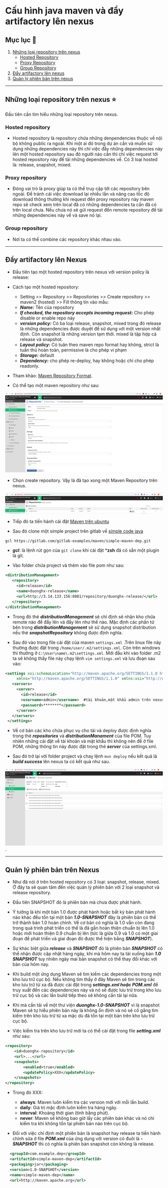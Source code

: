 # Cấu hình java maven và đẩy artifactory lên nexus

## Mục lục :book:

1. [Những loại repository trên nexus](#type)
   - [Hosted Repository](#hosted)
   - [Proxy Repository](#proxy)
   - [Group Repository](#group)
2. [Đẩy artifactory lên nexus](#push)
3. [Quản lý phiên bản trên nexus](#manage)

---

<a id="type"></a>

## Những loại repository trên nexus :star:

Đầu tiên cần tìm hiểu những loại repository trên nexus.

<a id="hosted"></a>

### Hosted repository

- Hosted repository là repository chứa những denpendencies thuộc về nội bộ không public ra ngoài. Khi một ai đó trong dự án cần và muốn sử dụng những dependencies này thì chỉ việc đẩy những dependencies này lên một hosted repository sau đó người nào cần thì chỉ việc request tới hosted repository này để tải những dependencies về. Có 3 loại hosted là: release, snapshot, mixed.

<a id="proxy"></a>

### Proxy repository

- Đóng vai trò là proxy giúp ta có thể truy cập tới các repository bên ngoài. Để tránh cái việc download lại nhiều lần và nâng cao tốc độ download thông thường khi request đến proxy repository này maven repo sẽ check xem trên local đã có những dependencies ta cần đã có trên local chưa. Nếu chưa nó sẽ gửi request đến remote repository để tải những dependencies này về và save nó lại.

<a id="group"></a>

### Group repository

- Nơi ta có thể combine các repository khác nhau vào.

---

<a id="push"></a>

## Đẩy artifactory lên Nexus

- Đầu tiên tạo một hosted repository trên nexus với version policy là release:

- Cách tạo một hosted repository:
  - Setting >> Repository >> Repositories >> Create repository >> maven2 (hosted) >> Fill thông tin vào mẫu:
  - ***Name:*** Tên của repository
  - ***If checked, the repository accepts incoming request:*** Cho phép disable or enable repo này
  - ***version policy:*** Có ba loại release, snapshot, mixed trong đó release là những dependencies được duyệt để sử dụng với một version nhất định. Còn snapshot là những version tạm thời. mixed là tập hợp cả release và snapshot.
  - ***Layout policy:*** Có tuân theo maven repo format hay không, strict là tuân thủ hoàn toàn, permissive là cho phép vi phạm
  - ***Storage:*** default
  - ***Dependency:*** cho phép re-deploy, hay không hoặc chỉ cho phép readonly.

- Tham khảo: [Maven Repository Format](https://help.sonatype.com/repomanager3/formats/maven-repositories).

- Có thể tạo một maven repository như sau:

![image](images/release1.png)

- Chọn create repository. Vậy là đã tạo xong một Maven Repository trên nexus.

![image](images/release-create.png)

- Tiếp đó ta tiến hành cài đặt [Maven trên ubuntu](https://www.vultr.com/docs/install-apache-maven-on-ubuntu-18-04)

- Sau đó clone một simple project trên gitlab về [simple code java](https://gitlab.com/gitlab-examples/maven/simple-maven-dep.git)

```git
gcl https://gitlab.com/gitlab-examples/maven/simple-maven-dep.git
```

- ***gcl***: là lệnh rút gọn của ```git clone``` khi cài đặt ***zsh** đã có sẵn một plugin là git.

- Vào folder chứa project và thêm vào file pom như sau:

```xml
<distributionManagement>
   <repository>
     <id>release</id>
     <name>duonghx-release</name>
     <url>http://3.14.133.156:8081/repository/duonghx-release/</url>
   </repository>
</distributionManagement>
```

- Trong đó thẻ ***distributionManagement*** sẽ chỉ định sẽ nhận kho chứa remote nào để đẩy lên và đẩy lên như thế nào. Mặc định các phần tử bên trong ***distributionManagement*** sẽ sử dụng snapshot distribution nếu thẻ ***snapshotRepository*** không được định nghĩa.

- Sau đó vào trong file cài đặt của maven ```settings.xml``` .Trên linux file này thường được đặt trong ```/home/user/.m2/settings.xml```. Còn trên windows thì thường ở ```C:\User\name\.m2\settings.xml```. Mới đầu khi vào folder .m2 ta sẽ không thấy file này chạy lệnh ```vim settings.xml``` và lưu đoạn sau vào:

```xml
<settings xsi:schemaLocation="http://maven.apache.org/SETTINGS/1.1.0 http://maven.apache.org/xsd/settings-1.1.0.xsd"
     xmlns="http://maven.apache.org/SETTINGS/1.1.0" xmlns:xsi="http://www.w3.org/2001/XMLSchema-instance">
   <servers>
     <server>
       <id>release</id>
       <username>admin</username>  #tài khoản,mật khẩu admin trên nexus
       <password>********</password>
     </server>
   </servers>
 </settings>
```

- Về cơ bản các kho chứa phục vụ cho tải và deploy được định nghĩa trong thẻ ***repositories*** và ***distributionManament*** của file POM. Tuy nhiên những cài đặt về tài khoản và mật khẩu thì không nên để ở file POM, những thông tin này được đặt trong thẻ ***server*** của settings.xml.

- Sau đó trở lại với folder project và chaỵ lệnh ```mvn deploy``` nếu kết quả là ***build success*** lên nexus ta có kết quả như sau.

![image](images/last.png).

---

<a id="manage"></a>

## Quản lý phiên bản trên Nexus

- Như đã nói ở trên hosted repository có 3 loại: snapshot, release, mixed. Ở đây ta sẽ quan tâm đến việc quản lý phiên bản với 2 loại snapshot và release repository.

- Đầu tiên SNAPSHOT đó là phiên bản mà chưa được phát hành.

- Ý tưởng là khi một bản 1.0 được phát hành hoặc bất kỳ bản phát hành nào khác đều tồn tại một bản ***1.0-SNAPSHOT*** đây là phiên bản có thể trở thành bản 1.0 hoàn chỉnh. Về cơ bản có nghĩa là 1.0 vẫn còn đang trong quá trình phát triển có thể là đã gần hoàn thiện chuẩn bị lên 1.0 hoặc mới hoàn thiện 0.9 chuẩn bị lên (tức là giữa 0.9 và 1.0 có một giai đoạn để phát triển và giai đoạn đó được thể hiện bằng ***SNAPSHOT***).

- Sự khác biệt giữa ***release*** và ***SNAPSHOT*** đó là phiên bản ***SNAPSHOT*** có thể nhận được cập nhật hàng ngày, khi mà hôm nay ta tải xuống bản ***1.0 SNAPSHOT*** tuy nhiên ngày mai bản snapshot có thể thay đổi khác với bản của hôm nay.

- Khi build một ứng dụng Maven sẽ tìm kiếm các dependencies trong một kho lưu trữ cục bộ. Nếu không tìm thấy ở đây Maven sẽ tìm trong các kho lưu trữ từ xa đã được cài đặt trong ***settings.xml hoặc POM.xml*** để truy xuất đến các dependencies này và nó sẽ được lưu trữ trong kho lưu trữ cục bộ và các lần build tiếp theo sẽ không cần tải lại nữa.

- Khi mà cần tải về một thư viện ***duonghx-1.0-SNAPSHOT*** vì là snapshot  Maven sẽ tự hiểu phiên bản này là không ổn định và nó sẽ cố gắng tìm kiếm trên kho lưu trữ từ xa mặc dù đã tồn tại một bản trên kho lưu trữ cục bộ.

- Việc kiểm tra trên kho lưu trữ mới ta có thể cài đặt trong file ***setting.xml*** như sau:

```xml
<repository>
    <id>duonghx-repository</id>
    <url>...</url>
    <snapshots>
        <enabled>true</enabled>
        <updatePolicy>XXX</updatePolicy>
    </snapshots>
</repository>
```

- Trong đó XXX:
  - **always**: Maven luôn kiểm tra các version mới với mỗi lần build.
  - **daily**: Giá trị mặc định luôn kiểm tra hàng ngày.
  - **interval**: Khoảng thời gian (tính bằng phút).
  - **never**: Maven sẽ không bao giờ lấy các phiên bản khác và nó chỉ kiểm tra khi không tồn tại phiên bản nào trên cục bộ.

- Đối với việc chỉ định một phiên bản là snapshot hay release ta tiến hành chỉnh sửa ở file ***POM.xml*** của ứng dụng với version có đuôi là ***-SNAPSHOT*** thì có nghĩa là phiên bản snapshot còn không là release.

```xml
  <groupId>com.example.dep</groupId>
  <artifactId>simple-maven-dep</artifactId>
  <packaging>jar</packaging>
  <version>1.0-SNAPSHOT</version>
  <name>simple-maven-dep</name>
  <url>http://maven.apache.org</url>
```
